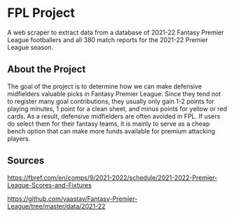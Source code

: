 # FPL Project

A web scraper to extract data from a database of 2021-22 Fantasy Premier League footballers and all 380 match reports for the 2021-22 Premier League season.

## About the Project
The goal of the project is to determine how we can make defensive midfielders valuable picks in Fantasy Premier League. Since they tend not to register many goal contributions, they usually only gain 1-2 points for playing minutes, 1 point for a clean sheet, and minus points for yellow or red cards. As a result, defensive midfielders are often avoided in FPL. If users do select them for their fantasy teams, it is mainly to serve as a cheap bench option that can make more funds available for premium attacking players.

## Sources
https://fbref.com/en/comps/9/2021-2022/schedule/2021-2022-Premier-League-Scores-and-Fixtures

https://github.com/vaastav/Fantasy-Premier-League/tree/master/data/2021-22
